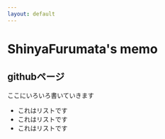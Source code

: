 ```yaml
---
layout: default
---
```


# ShinyaFurumata's memo

## githubページ
ここにいろいろ書いていきます

- これはリストです
- これはリストです
- これはリストです
